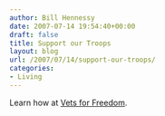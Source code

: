 ```yaml
---
author: Bill Hennessy
date: 2007-07-14 19:54:40+00:00
draft: false
title: Support our Troops
layout: blog
url: /2007/07/14/support-our-troops/
categories:
- Living
---
```


Learn how at [Vets for Freedom](https://www.vetsforfreedom.org/).


